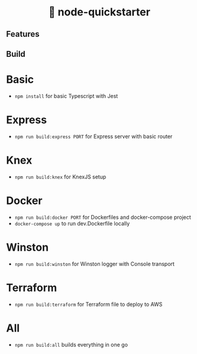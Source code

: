 <h1 align="center">🦥 node-quickstarter</h1>

## Features

## Build

# Basic

- `npm install` for basic Typescript with Jest

# Express

- `npm run build:express PORT` for Express server with basic router

# Knex

- `npm run build:knex` for KnexJS setup

# Docker

- `npm run build:docker PORT` for Dockerfiles and docker-compose project
- `docker-compose up` to run dev.Dockerfile locally

# Winston

- `npm run build:winston` for Winston logger with Console transport

# Terraform

- `npm run build:terraform` for Terraform file to deploy to AWS

# All

- `npm run build:all` builds everything in one go
